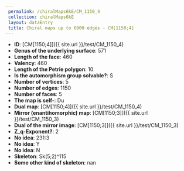 ```yaml
--- 
 permalink: /chiralMaps6kE/CM_1150_4 
 collection: chiralMaps6kE
 layout: dataEntry
 title: Chiral maps up to 6000 edges - CM[1150;4]
---
```


- **ID**: [CM[1150;4]]({{ site.url }}/test/CM_1150_4)
- **Genus of the underlying surface**: 571
- **Length of the face**: 460
- **Valency**: 460
- **Length of the Petrie polygon**: 10
- **Is the automorphism group solvable?**: S
- **Number of vertices**: 5
- **Number of edges**: 1150
- **Number of faces**: 5
- **The map is self-**: Du
- **Dual map**: [CM[1150;4]]({{ site.url }}/test/CM_1150_4)
- **Mirror (enantihomorphic) map**: [CM[1150;3]]({{ site.url }}/test/CM_1150_3)
- **Dual of the mirror image**: [CM[1150;3]]({{ site.url }}/test/CM_1150_3)
- **Z_q-Exponent?**: 2
- **No idea**:  231:3
- **No idea**: Y
- **No idea**: N
- **Skeleton**: Sk(5;2)^115
- **Some other kind of skeleton**: nan

